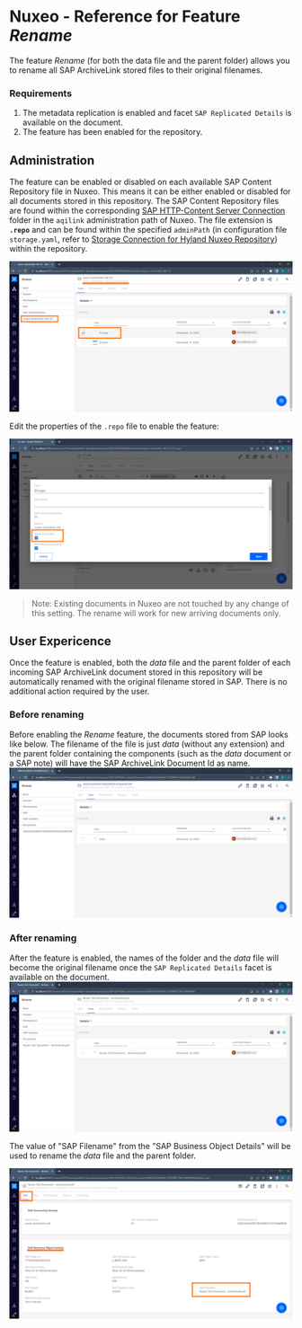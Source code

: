 # Nuxeo - Reference for Feature *Rename*

The feature *Rename* (for both the data file and the parent folder) allows you to rename all SAP ArchiveLink stored files to their original filenames.


### Requirements
1) The metadata replication is enabled and facet `SAP Replicated Details` is available on the document.
2) The feature has been enabled for the repository.

## Administration
The feature can be enabled or disabled on each available SAP Content Repository file in Nuxeo. This means it can be either enabled or disabled for all documents stored in this repository. The SAP Content Repository files are found within the corresponding [SAP HTTP-Content Server Connection](/configuration/aqilink/#sap-http-content-server-connection) folder in the `aqilink` administration path of Nuxeo. 
The file extension is **`.repo`** and can be found within the specified `adminPath` (in configuration file `storage.yaml`, refer to [Storage Connection for Hyland Nuxeo Repository](/configuration/aqilink/#hyland-nuxeo-repository)) within the repository.

![Rename 0](../_media/reference/feature_rename_0.png)

Edit the properties of the `.repo` file to enable the feature:


![Rename 1](../_media/reference/feature_rename_1.png)


> Note: Existing documents in Nuxeo are not touched by any change of this setting. The rename will work for new arriving documents only.

## User Expericence
Once the feature is enabled, both the *data* file and the parent folder of each incoming SAP ArchiveLink document stored in this repository will be automatically renamed with the original filename stored in SAP. There is no additional action required by the user.

### Before renaming

Before enabling the *Rename* feature, the documents stored from SAP looks like below. The filename of the file is just *data* (without any extension) and the parent folder containing the components (such as the *data* document or a SAP note) will have the SAP ArchiveLink Document Id as name.
![Structure before](../_media/reference/feature_rename_3_before_structure.png)


### After renaming
After the feature is enabled, the names of the folder and the *data* file will become the original filename once the `SAP Replicated Details` facet is available on the document.
![Structure after](../_media/reference/feature_rename_4_after_structure.png)

The value of "SAP Filename" from the "SAP Business Object Details" will be used to rename the *data* file and the parent folder. 

![Structure after](../_media/reference/feature_rename_5_facet.png)